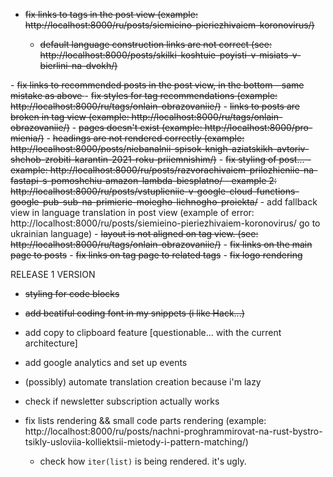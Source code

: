 - <del>fix links to tags in the post view (example: http://localhost:8000/ru/posts/siemieino-pieriezhivaiem-koronovirus/)
  - default language construction links are not correct (see: http://localhost:8000/posts/skilki-koshtuie-poyisti-v-misiats-v-bierlini-na-dvokh/)
</del>
- <del>fix links to recommended posts in the post view, in the bottom
  - same mistake as above
</del>
- <del>fix styles for tag recommendations (example: http://localhost:8000/ru/tags/onlain-obrazovaniie/)</del>
- <del>links to posts are broken in tag view (example: http://localhost:8000/ru/tags/onlain-obrazovaniie/)</del>
- <del>pages doesn't exist (example: http://localhost:8000/pro-mienia/)</del>
- <del>headings are not rendered correctly (example: http://localhost:8000/posts/niebanalnii-spisok-knigh-aziatskikh-avtoriv-shchob-zrobiti-karantin-2021-roku-priiemnishim/)</del>
- <del>fix styling of post... 
  - example: http://localhost:8000/ru/posts/razvorachivaiem-prilozhieniie-na-fastapi-s-pomoshchiu-amazon-lambda-biesplatno/
  - example 2: http://localhost:8000/ru/posts/vstuplieniie-v-google-cloud-functions-google-pub-sub-na-primierie-moiegho-lichnogho-proiekta/</del>
- add fallback view in language translation in post view (example of error: http://localhost:8000/ru/posts/siemieino-pieriezhivaiem-koronovirus/ go to ukrainian language)
- <del>layout is not aligned on tag view. (see: http://localhost:8000/ru/tags/onlain-obrazovaniie/)</del>
- <del>fix links on the main page to posts</del>
- <del>fix links on tag page to related tags</del>
- <del>fix logo rendering</del>

RELEASE 1 VERSION 


- <del>styling for code blocks</del>
- <del>add beatiful coding font in my snippets (i like Hack...)</del>
- add copy to clipboard feature [questionable... with the current architecture]
- add google analytics and set up events
- (possibly) automate translation creation because i'm lazy
- check if newsletter subscription actually works 


- fix lists rendering && small code parts rendering (example: http://localhost:8000/ru/posts/nachni-proghrammirovat-na-rust-bystro-tsikly-usloviia-kolliektsii-mietody-i-pattern-matching/)
  - check how `iter(list)` is being rendered. it's ugly.